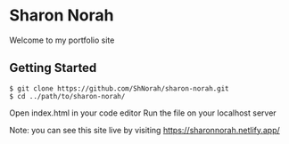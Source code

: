 # Sharon Norah
Welcome to my portfolio site

## Getting Started
```
$ git clone https://github.com/ShNorah/sharon-norah.git
$ cd ../path/to/sharon-norah/
```
Open index.html in your code editor
Run the file on your localhost server

Note: you can see this site live by visiting https://sharonnorah.netlify.app/




